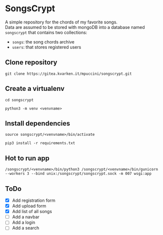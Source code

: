 # SongsCrypt
A simple repository for the chords of my favorite songs.  
Data are assumed to be stored with mongoDB into a database named `songscrypt` that contains two collections:  
 - `songs`: the song chords archive
 - `users`: that stores registered users
 
## Clone repository
```
git clone https://gitea.kvarken.it/mpuccini/songscrypt.git
```

## Create a virtualenv
```
cd songscrypt
```
```
python3 -m venv <venvname>
```

## Install dependencies
```
source songscrypt/<venvname>/bin/activate
```
```
pip3 install -r requirements.txt
```

## Hot to run app
```
/songscrypt/<venvname>/bin/python3 /songscrypt/<venvname>/bin/gunicorn --workers 3 --bind unix:/songscrypt/songscrypt.sock -m 007 wsgi:app
```

## ToDo
 - [X] Add registration form
 - [X] Add upload form
 - [X] Add list of all songs
 - [ ] Add a navbar
 - [ ] Add a login
 - [ ] Add a search
